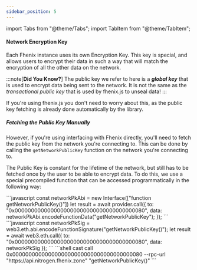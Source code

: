 ```yaml
---
sidebar_position: 5
---
```


import Tabs from "@theme/Tabs";
import TabItem from "@theme/TabItem";

#### Network Encryption Key

Each Fhenix instance uses its own Encryption Key. This key is special, and allows users to encrypt their data in such a way that will match the encryption of all the other data on the network.

:::note[**Did You Know?**]
The public key we refer to here is a _**global key**_ that is used to encrypt data being sent to the network. It is not the same as the _transactional public key_ that is used by fhenix.js to unseal data!
:::

If you're using fhenix.js you don't need to worry about this, as the public key fetching is already done automatically by the library.

##### Fetching the Public Key Manually

However, if you're using interfacing with Fhenix directly, you'll need to fetch the public key from the network you're connecting to. This can be done by calling the `getNetworkPublicKey` function on the network you're connecting to.

The Public Key is constant for the lifetime of the network, but still has to be fetched once by the user to be able to encrypt data. To do this, we use a special precompiled function that can be accessed programmatically in the following way:

<Tabs>
<TabItem value="ethers.js" label="ethers.js">
```javascript
const networkPkAbi = new Interface(["function getNetworkPublicKey()"])
let result = await provider.call({
  to: "0x0000000000000000000000000000000000000080",
  data: networkPkAbi.encodeFunctionData("getNetworkPublicKey");
});
```
</TabItem>
<TabItem value="web3.js" label="Web3.js">
```javascript
const networkPkSig = web3.eth.abi.encodeFunctionSignature("getNetworkPublicKey()");
let result = await web3.eth.call({
  to: "0x0000000000000000000000000000000000000080",
  data: networkPkSig
});
```
</TabItem>
<TabItem value="cast (Foundry)" label="cast (Foundry)">
```shell
cast call 0x0000000000000000000000000000000000000080 --rpc-url "https://api.nitrogen.fhenix.zone" "getNetworkPublicKey()"
```
</TabItem>
</Tabs>